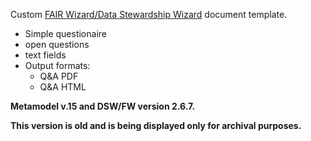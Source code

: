 Custom [FAIR Wizard/Data Stewardship Wizard](https://fair-wizard.com/) document template. 

- Simple questionaire
- open questions
- text fields
- Output formats:
    - Q&A PDF
    - Q&A HTML


 **Metamodel v.15 and DSW/FW version 2.6.7.** 

 
**This version is old and is being displayed only for archival purposes.**
